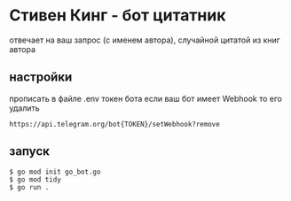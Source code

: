 # Стивен Кинг - бот цитатник

отвечает на ваш запрос (с именем автора), случайной цитатой из книг автора

## настройки

прописать в файле .env токен бота
если ваш бот имеет Webhook то его удалить

```
https://api.telegram.org/bot{TOKEN}/setWebhook?remove
```

## запуск

```
$ go mod init go_bot.go
$ go mod tidy
$ go run .
```

